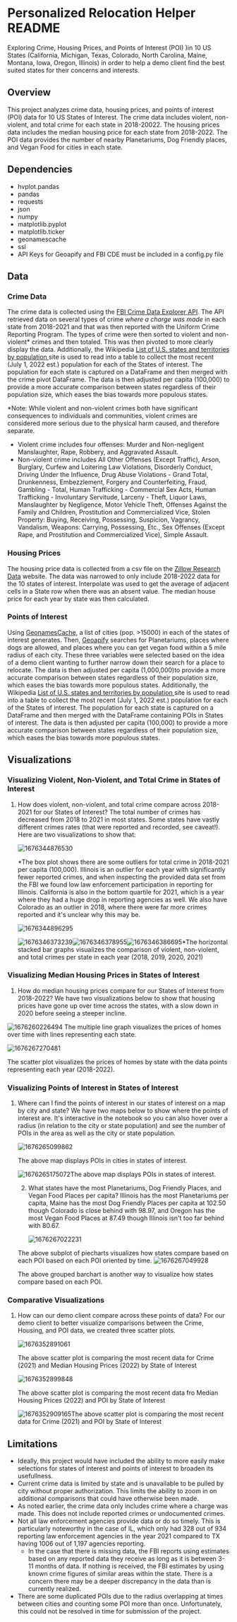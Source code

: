 # Personalized Relocation Helper README

Exploring Crime, Housing Prices, and Points of Interest (POI) )in 10 US States (California, Michigan, Texas, Colorado, North Carolina, Maine, Montana, Iowa, Oregon, Illinois) in order to help a demo client find the best suited states for their concerns and interests.

## Overview

This project analyzes crime data, housing prices, and points of interest (POI) data for 10 US States of Interest. The crime data includes violent, non-violent, and total crime for each state in 2018-20022. The housing prices data includes the median housing price for each state from 2018-2022. The POI data provides the number of nearby Planetariums, Dog Friendly places, and Vegan Food for cities in each state.

## Dependencies

* hvplot.pandas
* pandas
* requests
* json
* numpy
* matplotlib.pyplot
* matplotlib.ticker
* geonamescache
* ssl
* API Keys for Geoapify and FBI CDE must be included in a config.py file

## Data

### Crime Data

The crime data is collected using the [FBI Crime Data Explorer API]([https://cde.ucr.cjis.gov/LATEST/webapp/#/pages/docApi](https://cde.ucr.cjis.gov/LATEST/webapp/#/pages/docApi)). The API retrieved data on several types of crime *where a charge was made* in each state from 2018-2021 and that was then reported with the Uniform Crime Reporting Program. The types of crime were then sorted to violent and non-violent* crimes and then totaled. This was then pivoted to more clearly display the data. Additionally, the Wikipedia [List of U.S. states and territories by population ](https://en.wikipedia.org/wiki/List_of_U.S._states_and_territories_by_population)site is used to read into a table to collect the most recent (July 1, 2022 est.) population for each of the States of interest. The population for each state is captured on a DataFrame and then merged with the crime pivot DataFrame. The data is then adjusted per capita (100,000) to provide a more accurate comparison between states regardless of their population size, which eases the bias towards more populous states.

*Note: While violent and non-violent crimes both have significant consequences to individuals and communities, violent crimes are considered more serious due to the physical harm caused, and therefore separate.

* Violent crime includes four offenses: Murder and Non-negligent Manslaughter, Rape, Robbery, and Aggravated Assault.
* Non-violent crime includes All Other Offenses (Except Traffic), Arson, Burglary, Curfew and Loitering Law Violations, Disorderly Conduct, Driving Under the Influence, Drug Abuse Violations - Grand Total, Drunkenness, Embezzlement, Forgery and Counterfeiting, Fraud, Gambling - Total, Human Trafficking - Commercial Sex Acts, Human Trafficking - Involuntary Servitude, Larceny - Theft, Liquor Laws, Manslaughter by Negligence, Motor Vehicle Theft, Offenses Against the Family and Children, Prostitution and Commercialized Vice, Stolen Property: Buying, Receiving, Possessing, Suspicion, Vagrancy, Vandalism, Weapons: Carrying, Possessing, Etc., Sex Offenses (Except Rape, and Prostitution and Commercialized Vice), Simple Assault.

### Housing Prices

The housing price data is collected from a csv file on the [Zillow Research Data](https://www.zillow.com/research/data/) website. The data was narrowed to only include 2018-2022 data for the 10 states of interest. Interpolate was used to get the average of adjacent cells in a State row when there was an absent value. The median house price for each year by state was then calculated.

### Points of Interest

Using [GeonamesCache](https://pypi.org/project/geonamescache/), a list of cities (pop. >15000) in each of the states of interest generates. Then, [Geoapify](https://apidocs.geoapify.com/) searches for Planetariums, places where dogs are allowed, and places where you can get vegan food within a 5 mile radius of each city. These three variables were selected based on the idea of a demo client wanting to further narrow down their search for a place to relocate. The data is then adjusted per capita (1,000,000)to provide a more accurate comparison between states regardless of their population size, which eases the bias towards more populous states. Additionally, the Wikipedia [List of U.S. states and territories by population ](https://en.wikipedia.org/wiki/List_of_U.S._states_and_territories_by_population)site is used to read into a table to collect the most recent (July 1, 2022 est.) population for each of the States of interest. The population for each state is captured on a DataFrame and then merged with the DataFrame containing POIs in States of interest. The data is then adjusted per capita (100,000) to provide a more accurate comparison between states regardless of their population size, which eases the bias towards more populous states.

## Visualizations

### Visualizing Violent, Non-Violent, and Total Crime in States of Interest

1. How does violent, non-violent, and total crime compare across 2018-2021 for our States of Interest?
   The total number of crimes has decreased from 2018 to 2021 in most states. Some states have vastly different crimes rates (that were reported and recorded, see caveat!). Here are two visualizations to show that:

   ![1676344876530](image/README/1676344876530.png)

   *The box plot shows there are some outliers for total crime in 2018-2021 per capita (100,000). Illinois is an outlier for each year with significantly fewer reported crimes, and when inspecting the provided data set from the FBI we found low law enforcement participation in reporting for Illinois. California is also in the bottom quartile for 2021, which is a year where they had a huge drop in reporting agencies as well. We also have Colorado as an outlier in 2018, where there were far more crimes reported and it's unclear why this may be.

   ![1676344896295](image/README/1676344896295.png)

   ![1676346373239](image/README/1676346373239.png)![1676346378955](image/README/1676346378955.png)![1676346386695](image/README/1676346386695.png)*The horizontal stacked bar graphs visualizes the comparison of violent, non-violent, and total crimes per state in each year (2018, 2019, 2020, 2021)

### Visualizing Median Housing Prices in States of Interest

1. How do median housing prices compare for our States of Interest from 2018-2022?
   We have two visualizations below to show that housing prices have gone up over time across the states, with a slow down in 2020 before seeing a steeper incline.

![1676260226494](image/README/1676260226494.png)
The multiple line graph visualizes the prices of homes over time with lines representing each state.

![1676267270481](image/README/1676267270481.png)

The scatter plot visualizes the prices of homes by state with the data points representing each year (2018-2022).

### Visualizing Points of Interest in States of Interest

1. Where can I find the points of interest in our states of interest on a map by city and state?
   We have two maps below to show where the points of interest are. It's interactive in the notebook so you can also hover over a radius (in relation to the city or state population) and see the number of POIs in the area as well as the city or state population.

   ![1676265099862](image/README/1676265099862.png)

   The above map displays POIs in cities in states of interest.

   ![1676265175072](image/README/1676265175072.png)The above map displays POIs in states of interest.

   2. What states have the most Planetariums, Dog Friendly Places, and Vegan Food Places per capita?
      Illinois has the most Planetariums per capita, Maine has the most Dog Friendly Places per capita at 102.50 though Colorado is close behind with 98.97, and Oregon has the most Vegan Food Places at 87.49 though Illinois isn't too far behind with 80.67.

      ![1676267022231](image/README/1676267022231.png)

   The above subplot of piecharts visualizes how states compare based on each POI based on each POI oriented by time.
   ![1676267049928](image/README/1676267049928.png)

   The above grouped barchart is another way to visualize how states compare based on each POI.

### Comparative Visualizations

1. How can our demo client compare across these points of data?
   For our demo client to better visualize comparisons between the Crime, Housing, and POI data, we created three scatter plots.

   ![1676352891061](image/README/1676352891061.png)

   The above scatter plot is comparing the most recent data for Crime (2021) and Median Housing Prices (2022) by State of Interest

   ![1676352899848](image/README/1676352899848.png)

   The above scatter plot is comparing the most recent data fro Median Housing Prices (2022) and POI by State of Interest

   ![1676352909165](image/README/1676352909165.png)The above scatter plot is comparing the most recent data for Crime (2021) and POI by State of Interest

## Limitations

* Ideally, this project would have included the ability to more easily make selections for states of interest and points of interest to broaden its usefullness.
* Current crime data is limited by state and is unavailable to be pulled by city without proper authorization. This limits the ability to zoom in on additional comparisons that could have otherwise been made.
* As noted earlier, the crime data only includes crime where a charge was made. This does not include reported crimes or undocumented crimes.
* Not all law enforcement agencies provide data or do so timely. This is particularly noteworthy in the case of IL, which only had 328 out of 934 reporting law enforcement agencies in the year 2021 compared to TX having 1006 out of 1,197 agencies reporting.
  * In the case that there is missing data, the FBI reports using estimates based on any reported data they receive as long as it is between 3-11 months of data. If nothing is received, the FBI estimates by using known crime figures of similar areas within the state. There is a concern there may be a deeper discrepancy in the data than is currently realized.
* There are some duplicated POIs due to the radius overlapping at times between cities and counting some POI more than once. Unfortunately, this could not be resolved in time for submission of the project.
